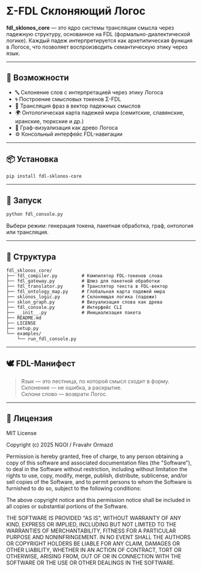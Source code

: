 # Σ-FDL Склоняющий Логос

**fdl_sklonos_core** — это ядро системы трансляции смысла через падежную структуру, основанное на FDL (формально-диалектической логике). Каждый падеж интерпретируется как архетипическая функция в Логосе, что позволяет воспроизводить семантическую этику через язык.

---

## 🧠 Возможности

- 🔤 Склонение слов с интерпретацией через этику Логоса
- 🌀 Построение смысловых токенов Σ-FDL
- 🧬 Трансляция фраз в вектор падежных смыслов
- 🌍 Онтологическая карта падежей мира (семитские, славянские, иранские, тюркские и др.)
- 🌿 Граф-визуализация как древо Логоса
- ⚙️ Консольный интерфейс FDL-навигации

---

## 📦 Установка

```bash
pip install fdl-sklonos-core
```

---

## 🚀 Запуск

```bash
python fdl_console.py
```

Выбери режим: генерация токена, пакетная обработка, граф, онтология или трансляция.

---

## 📂 Структура

```
fdl_sklonos_core/
├── fdl_compiler.py         # Компилятор FDL-токенов слова
├── fdl_gateway.py          # Шлюз для пакетной обработки
├── fdl_translator.py       # Транслятор текста в FDL-вектор
├── fdl_ontology_map.py     # Глобальная карта падежей мира
├── sklonos_logic.py        # Склоняющая логика (падежи)
├── sklon_graph.py          # Визуализация слова как древа
├── fdl_console.py          # Интерфейс CLI
├── __init__.py             # Инициализация пакета
├── README.md
├── LICENSE
├── setup.py
└── examples/
    └── run_fdl_console.py
```

---

## 🕊️ FDL-Манифест

> Язык — это лестница, по которой смысл сходит в форму.  
> Склонение — не ошибка, а раскрытие.  
> Склони слово — возврати Логос.

---

## 📜 Лицензия

MIT License

Copyright (c) 2025 NGOI / Fravahr Ormazd

Permission is hereby granted, free of charge, to any person obtaining a copy of this software and associated documentation files (the "Software"), to deal in the Software without restriction, including without limitation the rights to use, copy, modify, merge, publish, distribute, sublicense, and/or sell copies of the Software, and to permit persons to whom the Software is furnished to do so, subject to the following conditions:

The above copyright notice and this permission notice shall be included in all copies or substantial portions of the Software.

THE SOFTWARE IS PROVIDED "AS IS", WITHOUT WARRANTY OF ANY KIND, EXPRESS OR IMPLIED, INCLUDING BUT NOT LIMITED TO THE WARRANTIES OF MERCHANTABILITY, FITNESS FOR A PARTICULAR PURPOSE AND NONINFRINGEMENT. IN NO EVENT SHALL THE AUTHORS OR COPYRIGHT HOLDERS BE LIABLE FOR ANY CLAIM, DAMAGES OR OTHER LIABILITY, WHETHER IN AN ACTION OF CONTRACT, TORT OR OTHERWISE, ARISING FROM, OUT OF OR IN CONNECTION WITH THE SOFTWARE OR THE USE OR OTHER DEALINGS IN THE SOFTWARE.


